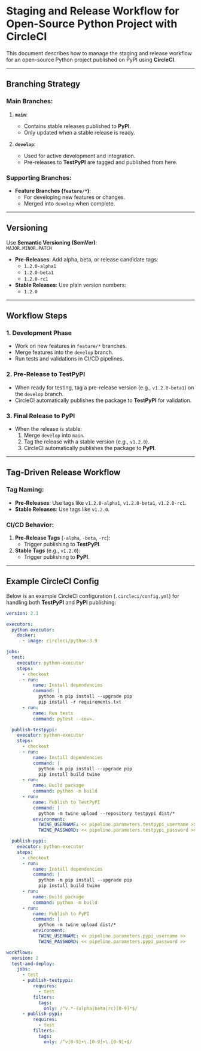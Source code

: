 # Staging and Release Workflow for Open-Source Python Project with CircleCI

This document describes how to manage the staging and release workflow for an open-source Python project published on PyPI using **CircleCI**.

---

## Branching Strategy

### Main Branches:
1. **`main`**:
   - Contains stable releases published to **PyPI**.
   - Only updated when a stable release is ready.

2. **`develop`**:
   - Used for active development and integration.
   - Pre-releases to **TestPyPI** are tagged and published from here.

### Supporting Branches:
- **Feature Branches (`feature/*`)**:
  - For developing new features or changes.
  - Merged into `develop` when complete.

---

## Versioning

Use **Semantic Versioning (SemVer)**:  
`MAJOR.MINOR.PATCH`

- **Pre-Releases**: Add alpha, beta, or release candidate tags:
  - `1.2.0-alpha1`
  - `1.2.0-beta1`
  - `1.2.0-rc1`
- **Stable Releases**: Use plain version numbers:
  - `1.2.0`

---

## Workflow Steps

### 1. Development Phase
- Work on new features in `feature/*` branches.
- Merge features into the `develop` branch.
- Run tests and validations in CI/CD pipelines.

### 2. Pre-Release to TestPyPI
- When ready for testing, tag a pre-release version (e.g., `v1.2.0-beta1`) on the `develop` branch.
- CircleCI automatically publishes the package to **TestPyPI** for validation.

### 3. Final Release to PyPI
- When the release is stable:
  1. Merge `develop` into `main`.
  2. Tag the release with a stable version (e.g., `v1.2.0`).
  3. CircleCI automatically publishes the package to **PyPI**.

---

## Tag-Driven Release Workflow

### Tag Naming:
- **Pre-Releases**: Use tags like `v1.2.0-alpha1`, `v1.2.0-beta1`, `v1.2.0-rc1`.
- **Stable Releases**: Use tags like `v1.2.0`.

### CI/CD Behavior:
1. **Pre-Release Tags** (`-alpha`, `-beta`, `-rc`):
   - Trigger publishing to **TestPyPI**.
2. **Stable Tags** (e.g., `v1.2.0`):
   - Trigger publishing to **PyPI**.

---

## Example CircleCI Config

Below is an example CircleCI configuration (`.circleci/config.yml`) for handling both **TestPyPI** and **PyPI** publishing:

```yaml
version: 2.1

executors:
  python-executor:
    docker:
      - image: circleci/python:3.9

jobs:
  test:
    executor: python-executor
    steps:
      - checkout
      - run:
          name: Install dependencies
          command: |
            python -m pip install --upgrade pip
            pip install -r requirements.txt
      - run:
          name: Run tests
          command: pytest --cov=.

  publish-testpypi:
    executor: python-executor
    steps:
      - checkout
      - run:
          name: Install dependencies
          command: |
            python -m pip install --upgrade pip
            pip install build twine
      - run:
          name: Build package
          command: python -m build
      - run:
          name: Publish to TestPyPI
          command: |
            python -m twine upload --repository testpypi dist/*
          environment:
            TWINE_USERNAME: << pipeline.parameters.testpypi_username >>
            TWINE_PASSWORD: << pipeline.parameters.testpypi_password >>

  publish-pypi:
    executor: python-executor
    steps:
      - checkout
      - run:
          name: Install dependencies
          command: |
            python -m pip install --upgrade pip
            pip install build twine
      - run:
          name: Build package
          command: python -m build
      - run:
          name: Publish to PyPI
          command: |
            python -m twine upload dist/*
          environment:
            TWINE_USERNAME: << pipeline.parameters.pypi_username >>
            TWINE_PASSWORD: << pipeline.parameters.pypi_password >>

workflows:
  version: 2
  test-and-deploy:
    jobs:
      - test
      - publish-testpypi:
          requires:
            - test
          filters:
            tags:
              only: /^v.*-(alpha|beta|rc)[0-9]*$/
      - publish-pypi:
          requires:
            - test
          filters:
            tags:
              only: /^v[0-9]+\.[0-9]+\.[0-9]+$/
